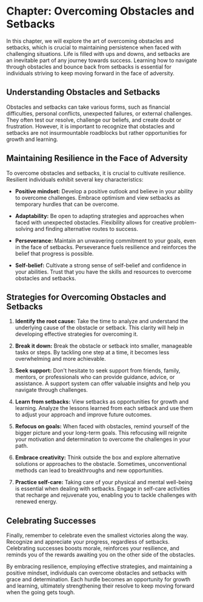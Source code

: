 Chapter: Overcoming Obstacles and Setbacks
==========================================

In this chapter, we will explore the art of overcoming obstacles and setbacks, which is crucial to maintaining persistence when faced with challenging situations. Life is filled with ups and downs, and setbacks are an inevitable part of any journey towards success. Learning how to navigate through obstacles and bounce back from setbacks is essential for individuals striving to keep moving forward in the face of adversity.

**Understanding Obstacles and Setbacks**
----------------------------------------

Obstacles and setbacks can take various forms, such as financial difficulties, personal conflicts, unexpected failures, or external challenges. They often test our resolve, challenge our beliefs, and create doubt or frustration. However, it is important to recognize that obstacles and setbacks are not insurmountable roadblocks but rather opportunities for growth and learning.

**Maintaining Resilience in the Face of Adversity**
---------------------------------------------------

To overcome obstacles and setbacks, it is crucial to cultivate resilience. Resilient individuals exhibit several key characteristics:

* **Positive mindset:** Develop a positive outlook and believe in your ability to overcome challenges. Embrace optimism and view setbacks as temporary hurdles that can be overcome.

* **Adaptability:** Be open to adapting strategies and approaches when faced with unexpected obstacles. Flexibility allows for creative problem-solving and finding alternative routes to success.

* **Perseverance:** Maintain an unwavering commitment to your goals, even in the face of setbacks. Perseverance fuels resilience and reinforces the belief that progress is possible.

* **Self-belief:** Cultivate a strong sense of self-belief and confidence in your abilities. Trust that you have the skills and resources to overcome obstacles and setbacks.

**Strategies for Overcoming Obstacles and Setbacks**
----------------------------------------------------

1. **Identify the root cause:** Take the time to analyze and understand the underlying cause of the obstacle or setback. This clarity will help in developing effective strategies for overcoming it.

2. **Break it down:** Break the obstacle or setback into smaller, manageable tasks or steps. By tackling one step at a time, it becomes less overwhelming and more achievable.

3. **Seek support:** Don't hesitate to seek support from friends, family, mentors, or professionals who can provide guidance, advice, or assistance. A support system can offer valuable insights and help you navigate through challenges.

4. **Learn from setbacks:** View setbacks as opportunities for growth and learning. Analyze the lessons learned from each setback and use them to adjust your approach and improve future outcomes.

5. **Refocus on goals:** When faced with obstacles, remind yourself of the bigger picture and your long-term goals. This refocusing will reignite your motivation and determination to overcome the challenges in your path.

6. **Embrace creativity:** Think outside the box and explore alternative solutions or approaches to the obstacle. Sometimes, unconventional methods can lead to breakthroughs and new opportunities.

7. **Practice self-care:** Taking care of your physical and mental well-being is essential when dealing with setbacks. Engage in self-care activities that recharge and rejuvenate you, enabling you to tackle challenges with renewed energy.

**Celebrating Successes**
-------------------------

Finally, remember to celebrate even the smallest victories along the way. Recognize and appreciate your progress, regardless of setbacks. Celebrating successes boosts morale, reinforces your resilience, and reminds you of the rewards awaiting you on the other side of the obstacles.

By embracing resilience, employing effective strategies, and maintaining a positive mindset, individuals can overcome obstacles and setbacks with grace and determination. Each hurdle becomes an opportunity for growth and learning, ultimately strengthening their resolve to keep moving forward when the going gets tough.
